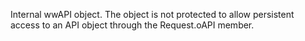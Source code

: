 ﻿Internal wwAPI object. The object is not protected to allow persistent access to an API object through the Request.oAPI member.